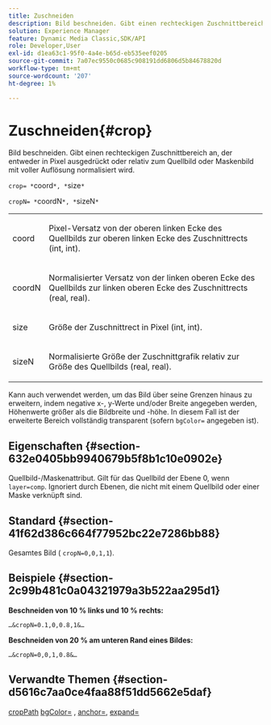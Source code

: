 ```yaml
---
title: Zuschneiden
description: Bild beschneiden. Gibt einen rechteckigen Zuschnittbereich an, der entweder in Pixel ausgedrückt oder relativ zum Quellbild oder Maskenbild mit voller Auflösung normalisiert wird.
solution: Experience Manager
feature: Dynamic Media Classic,SDK/API
role: Developer,User
exl-id: d1ea63c1-95f0-4a4e-b65d-eb535eef0205
source-git-commit: 7a07ec9550c0685c908191dd6806d5b84678820d
workflow-type: tm+mt
source-wordcount: '207'
ht-degree: 1%

---
```


# Zuschneiden{#crop}

Bild beschneiden. Gibt einen rechteckigen Zuschnittbereich an, der entweder in Pixel ausgedrückt oder relativ zum Quellbild oder Maskenbild mit voller Auflösung normalisiert wird.

`crop= *`coord`*, *`size`*`

`cropN= *`coordN`*, *`sizeN`*`

<table id="simpletable_472A9AD67AA64419B0877B0535F8B14A"> 
 <tr class="strow"> 
  <td class="stentry"> <p><span class="codeph"> <span class="varname"> coord</span></span> </p> </td> 
  <td class="stentry"> <p>Pixel-Versatz von der oberen linken Ecke des Quellbilds zur oberen linken Ecke des Zuschnittrects (int, int). </p></td> 
 </tr> 
 <tr class="strow"> 
  <td class="stentry"> <p><span class="codeph"> <span class="varname"> coordN</span></span> </p> </td> 
  <td class="stentry"> <p>Normalisierter Versatz von der linken oberen Ecke des Quellbilds zur linken oberen Ecke des Zuschnittrects (real, real). </p></td> 
 </tr> 
 <tr class="strow"> 
  <td class="stentry"> <p><span class="codeph"> <span class="varname"> size</span></span> </p></td> 
  <td class="stentry"> <p>Größe der Zuschnittrect in Pixel (int, int). </p></td> 
 </tr> 
 <tr class="strow"> 
  <td class="stentry"> <p><span class="codeph"> <span class="varname"> sizeN</span></span> </p></td> 
  <td class="stentry"> <p>Normalisierte Größe der Zuschnittgrafik relativ zur Größe des Quellbilds (real, real). </p></td> 
 </tr> 
</table>

Kann auch verwendet werden, um das Bild über seine Grenzen hinaus zu erweitern, indem negative x-, y-Werte und/oder Breite angegeben werden, Höhenwerte größer als die Bildbreite und -höhe. In diesem Fall ist der erweiterte Bereich vollständig transparent (sofern `bgColor=` angegeben ist).

## Eigenschaften {#section-632e0405bb9940679b5f8b1c10e0902e}

Quellbild-/Maskenattribut. Gilt für das Quellbild der Ebene 0, wenn `layer=comp`. Ignoriert durch Ebenen, die nicht mit einem Quellbild oder einer Maske verknüpft sind.

## Standard {#section-41f62d386c664f77952bc22e7286bb88}

Gesamtes Bild ( `cropN=0,0,1,1`).

## Beispiele {#section-2c99b481c0a04321979a3b522aa295d1}

**Beschneiden von 10 % links und 10 % rechts:**

`…&cropN=0.1,0,0.8,1&…`

**Beschneiden von 20 % am unteren Rand eines Bildes:**

`…&cropN=0,0,1,0.8&…`

## Verwandte Themen {#section-d5616c7aa0ce4faa88f51dd5662e5daf}

[cropPath](/help/aem-is-ir-api/is-api/http-ref/image-serving-api-ref/c-http-protocol-reference/c-command-reference/r-croppath.md) [bgColor=](../../../../../is-api/http-ref/image-serving-api-ref/c-http-protocol-reference/c-command-reference/r-bgcolor.md#reference-441371ba4ef54fe781887c5ae448f6ab) , [anchor=](../../../../../is-api/http-ref/image-serving-api-ref/c-http-protocol-reference/c-command-reference/r-anchor.md#reference-6661e548ab284b82828d8d94c8ddeb7c), [expand=](../../../../../is-api/http-ref/image-serving-api-ref/c-http-protocol-reference/c-command-reference/r-extend.md#reference-7e9156beb285459d830e2d56782a74ac)
